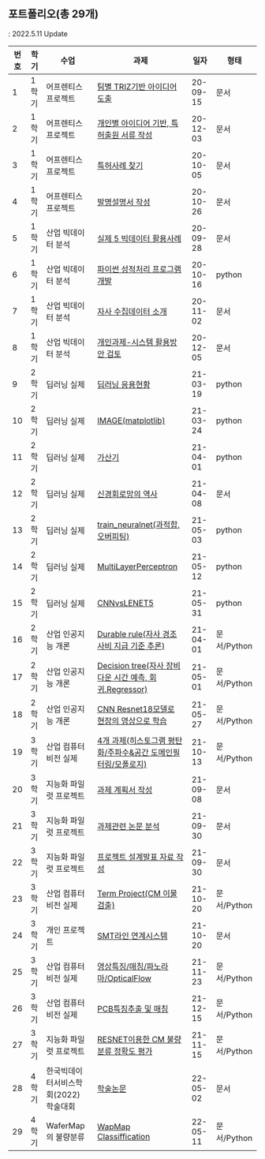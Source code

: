 
 ## 포트폴리오(총 29개)
  : 2022.5.11 Update
   
번호 | 학기	| 수업	|	과제|	일자|	형태
-- | ------ | ------- | ------- | -------- | -------
1 | 1학기 | 어프렌티스 프로젝트	| [팀별 TRIZ기반 아이디어 도출](https://github.com/ByeongKeun/Industrial-AI/tree/master/2020_2_%EC%96%B4%ED%94%84%EB%A0%8C%ED%8B%B0%EC%8A%A4%20%ED%94%84%EB%A1%9C%EC%A0%9D%ED%8A%B8/%EA%B3%BC%EC%A0%9C/1%EC%B0%A8%20%EA%B3%BC%EC%A0%9C_TRIZ)	| 20-09-15	| 문서
2 | 1학기 | 어프렌티스 프로젝트 | [개인별 아이디어 기반, 특허출원 서류 작성](https://github.com/ByeongKeun/Industrial-AI/tree/master/2020_2_%EC%96%B4%ED%94%84%EB%A0%8C%ED%8B%B0%EC%8A%A4%20%ED%94%84%EB%A1%9C%EC%A0%9D%ED%8A%B8/%EA%B3%BC%EC%A0%9C/2%EC%B0%A8%20%ED%8A%B9%ED%97%88%EC%B6%9C%EC%9B%90) |	20-12-03	|문서
3 | 1학기 | 어프렌티스 프로젝트 | [특허사례 찾기](https://github.com/ByeongKeun/Industrial-AI/tree/master/2020_2_%EC%96%B4%ED%94%84%EB%A0%8C%ED%8B%B0%EC%8A%A4%20%ED%94%84%EB%A1%9C%EC%A0%9D%ED%8A%B8/%EA%B3%BC%EC%A0%9C/3%EC%B0%A8%20%ED%8A%B9%ED%97%88%EC%82%AC%EB%A1%80%20%EC%B0%BE%EA%B8%B0) |	20-10-05	|문서
4 | 1학기 | 어프렌티스 프로젝트 | [발명설명서 작성](https://github.com/ByeongKeun/Industrial-AI/tree/master/2020_2_%EC%96%B4%ED%94%84%EB%A0%8C%ED%8B%B0%EC%8A%A4%20%ED%94%84%EB%A1%9C%EC%A0%9D%ED%8A%B8/%EA%B3%BC%EC%A0%9C/4%EC%B0%A8%20%EB%B0%9C%EB%AA%85%EC%84%A4%EB%AA%85%EC%84%9C%20%EC%9E%91%EC%84%B1) |	20-10-26	|문서
5 | 1학기 | 산업 빅데이터 분석 | [실제	5	빅데이터 활용사례](https://github.com/ByeongKeun/Industrial-AI/tree/master/2020_2_%EC%82%B0%EC%97%85%20%EB%B9%85%EB%8D%B0%EC%9D%B4%ED%84%B0%20%EB%B6%84%EC%84%9D%20%EC%8B%A4%EC%A0%9C/%EA%B3%BC%EC%A0%9C/2020_0928_%EB%B9%85%EB%8D%B0%EC%9D%B4%ED%84%B0%20%ED%99%9C%EC%9A%A9%EC%82%AC%EB%A1%80) |	20-09-28	|문서
6 | 1학기 | 산업 빅데이터 분석 | [파이썬 성적처리 프로그램 개발](https://github.com/ByeongKeun/Industrial-AI/tree/master/2020_2_%EC%82%B0%EC%97%85%20%EB%B9%85%EB%8D%B0%EC%9D%B4%ED%84%B0%20%EB%B6%84%EC%84%9D%20%EC%8B%A4%EC%A0%9C/%EA%B3%BC%EC%A0%9C/2020_1016_%ED%8C%8C%EC%9D%B4%EC%8D%AC%20%EC%84%B1%EC%A0%81%EC%B2%98%EB%A6%AC%20%ED%94%84%EB%A1%9C%EA%B7%B8%EB%9E%A8%20%EA%B0%9C%EB%B0%9C)	|20-10-16	|python
7 | 1학기 | 산업 빅데이터 분석 | [자사 수집데이터 소개](https://github.com/ByeongKeun/Industrial-AI/tree/master/2020_2_%EC%82%B0%EC%97%85%20%EB%B9%85%EB%8D%B0%EC%9D%B4%ED%84%B0%20%EB%B6%84%EC%84%9D%20%EC%8B%A4%EC%A0%9C/%EA%B3%BC%EC%A0%9C/2020_1102_%EC%9E%90%EC%82%AC%20%EC%88%98%EC%A7%91%EB%8D%B0%EC%9D%B4%ED%84%B0%20%EC%86%8C%EA%B0%9C) |	20-11-02|	문서
8 | 1학기 | 산업 빅데이터 분석 | [개인과제-시스템 활용방안 검토](https://github.com/ByeongKeun/Industrial-AI/tree/master/2020_2_%EC%82%B0%EC%97%85%20%EB%B9%85%EB%8D%B0%EC%9D%B4%ED%84%B0%20%EB%B6%84%EC%84%9D%20%EC%8B%A4%EC%A0%9C/%EA%B3%BC%EC%A0%9C/2020_1205_%EA%B0%9C%EB%B3%84%EA%B3%BC%EC%A0%9C_%EC%8B%9C%EC%8A%A4%ED%85%9C%ED%99%9C%EC%9A%A9%EB%B0%A9%EC%95%88)	| 20-12-05	| 문서
9 | 2학기 | 딥러닝 실제	|	[딥러닝 응용현황](https://github.com/ByeongKeun/Industrial-AI/tree/master/2021_1_%EB%94%A5%EB%9F%AC%EB%8B%9D%EC%8B%A4%EC%A0%9C/%EA%B3%BC%EC%A0%9C/2021_0319_3%EC%A3%BC%EC%B0%A8-%EB%94%A5%EB%9F%AC%EB%8B%9D%20%EC%9D%91%EC%9A%A9%ED%98%84%ED%99%A9)	| 21-03-19	| python
10 | 2학기 | 딥러닝 실제	| [IMAGE(matplotlib)](https://github.com/ByeongKeun/Industrial-AI/tree/master/2021_1_%EB%94%A5%EB%9F%AC%EB%8B%9D%EC%8B%A4%EC%A0%9C/%EA%B3%BC%EC%A0%9C/2021_0324_4%EC%A3%BC%EC%B0%A8-IMAGE(matplotlib))	| 21-03-24	| python
11 | 2학기 | 딥러닝 실제	| [가산기](https://github.com/ByeongKeun/Industrial-AI/tree/master/2021_1_%EB%94%A5%EB%9F%AC%EB%8B%9D%EC%8B%A4%EC%A0%9C/%EA%B3%BC%EC%A0%9C/2021_0401_5%EC%A3%BC%EC%B0%A8-%EA%B0%80%EC%82%B0%EA%B8%B0)	| 21-04-01	| python
12 | 2학기 | 딥러닝 실제	| [신경회로망의 역사](https://github.com/ByeongKeun/Industrial-AI/tree/master/2021_1_%EB%94%A5%EB%9F%AC%EB%8B%9D%EC%8B%A4%EC%A0%9C/%EA%B3%BC%EC%A0%9C/2021_0408_6%EC%A3%BC%EC%B0%A8-%EC%8B%A0%EA%B2%BD%ED%9A%8C%EB%A1%9C%EB%A7%9D%EC%9D%98%20%EC%97%AD%EC%82%AC)	| 21-04-08	| 문서
13 | 2학기 | 딥러닝 실제	| [train_neuralnet(과적합,오버피팅)](https://github.com/ByeongKeun/Industrial-AI/tree/master/2021_1_%EB%94%A5%EB%9F%AC%EB%8B%9D%EC%8B%A4%EC%A0%9C/%EA%B3%BC%EC%A0%9C/2021_0503_9%EC%A3%BC%EC%B0%A8-%20train_neuralnet(%EA%B3%BC%EC%A0%81%ED%95%A9%2C%EC%98%A4%EB%B2%84%ED%94%BC%ED%8C%85))	| 21-05-03	| python
14 | 2학기 | 딥러닝 실제	| [MultiLayerPerceptron](https://github.com/ByeongKeun/Industrial-AI/tree/master/2021_1_%EB%94%A5%EB%9F%AC%EB%8B%9D%EC%8B%A4%EC%A0%9C/%EA%B3%BC%EC%A0%9C/2021_0512_11%EC%A3%BC%EC%B0%A8-MultiLayerPerceptron)	| 21-05-12	| python
15 | 2학기 | 딥러닝 실제 |	[CNNvsLENET5](https://github.com/ByeongKeun/Industrial-AI/tree/master/2021_1_%EB%94%A5%EB%9F%AC%EB%8B%9D%EC%8B%A4%EC%A0%9C/%EA%B3%BC%EC%A0%9C/2021_0531_13%EC%A3%BC%EC%B0%A8-CNNvsLENET5)	| 21-05-31	| python
16 | 2학기 | 산업 인공지능 개론 | [Durable rule(자사 경조사비 지급 기준 추론)](https://github.com/ByeongKeun/Industrial-AI/tree/master/2021_1_%EC%82%B0%EC%97%85%EC%9D%B8%EA%B3%B5%EC%A7%80%EB%8A%A5%EA%B0%9C%EB%A1%A0/%EA%B3%BC%EC%A0%9C/2021_0401_Durable_rules) | 21-04-01 | 문서/Python
17 | 2학기 | 산업 인공지능 개론 | [Decision tree(자사 장비다운 시간 예측, 회귀.Regressor)](https://github.com/ByeongKeun/Industrial-AI/tree/master/2021_1_%EC%82%B0%EC%97%85%EC%9D%B8%EA%B3%B5%EC%A7%80%EB%8A%A5%EA%B0%9C%EB%A1%A0/%EA%B3%BC%EC%A0%9C/2021_0501_Decision%20Tree) | 21-05-01	| 문서/Python
18 | 2학기 | 산업 인공지능 개론 | [CNN Resnet18모델로 현장의 영상으로 학습](https://github.com/ByeongKeun/Industrial-AI/tree/master/2021_1_%EC%82%B0%EC%97%85%EC%9D%B8%EA%B3%B5%EC%A7%80%EB%8A%A5%EA%B0%9C%EB%A1%A0/%EA%B3%BC%EC%A0%9C/2021_0527_ResNet) | 21-05-27 | 문서/Python
19 | 3학기 | 산업 컴퓨터 비전 실제	| [4개 과제(히스토그램 평탄화/주파수&공간 도메인필터링/모폴로지)](https://github.com/ByeongKeun/Industrial-AI/tree/master/2021_2_%EC%82%B0%EC%97%85%20%EC%BB%B4%ED%93%A8%ED%84%B0%EB%B9%84%EC%A0%84%20%EC%8B%A4%EC%A0%9C/%EA%B3%BC%EC%A0%9C/1%EC%B0%A8%20%EA%B3%BC%EC%A0%9C_211013)	| 21-10-13	| 문서/Python
20 | 3학기 | 지능화 파일럿 프로젝트 | [과제 계획서 작성](https://github.com/ByeongKeun/Industrial-AI/tree/master/2021_2_%EC%A7%80%EB%8A%A5%ED%99%94%20%ED%8C%8C%EC%9D%BC%EB%9F%BF%20%ED%94%84%EB%A1%9C%EC%A0%9D%ED%8A%B8/%EA%B3%BC%EC%A0%9C/0%EC%B0%A8%20%EA%B3%BC%EC%A0%9C%EA%B3%84%ED%9A%8D%EC%84%9C%20%EC%A0%9C%EC%B6%9C_210908)	| 21-09-08	| 문서
21 | 3학기 | 지능화 파일럿 프로젝트 | [과제관련 논문 분석](https://github.com/ByeongKeun/Industrial-AI/tree/master/2021_2_%EC%A7%80%EB%8A%A5%ED%99%94%20%ED%8C%8C%EC%9D%BC%EB%9F%BF%20%ED%94%84%EB%A1%9C%EC%A0%9D%ED%8A%B8/%EA%B3%BC%EC%A0%9C/1%EC%B0%A8%20%EB%85%BC%EB%AC%B8%EB%B6%84%EC%84%9D_210930)	| 21-09-30	| 문서
22 | 3학기 | 지능화 파일럿 프로젝트 | [프로젝트 설계발표 자료 작성](https://github.com/ByeongKeun/Industrial-AI/tree/master/2021_2_%EC%A7%80%EB%8A%A5%ED%99%94%20%ED%8C%8C%EC%9D%BC%EB%9F%BF%20%ED%94%84%EB%A1%9C%EC%A0%9D%ED%8A%B8/%EA%B3%BC%EC%A0%9C/2%EC%B0%A8%20%ED%94%84%EB%A1%9C%EC%A0%9D%ED%8A%B8%20%EC%84%A4%EA%B3%84%EB%B0%9C%ED%91%9C_210930)	| 21-09-30	| 문서
23 | 3학기 | 산업 컴퓨터 비전 실제 | [Term Project(CM 이물검출)](https://github.com/ByeongKeun/Industrial-AI/tree/master/2021_2_%EC%82%B0%EC%97%85%20%EC%BB%B4%ED%93%A8%ED%84%B0%EB%B9%84%EC%A0%84%20%EC%8B%A4%EC%A0%9C/%EA%B3%BC%EC%A0%9C/2%EC%B0%A8_Term%20project_211020_CM%20%EC%9D%B4%EB%AC%BC%EC%A7%88%20%EA%B2%80%EC%B6%9C)	| 21-10-20	| 문서/Python
24 | 3학기 | 개인 프로젝트 | [SMT라인 연계시스템](https://github.com/ByeongKeun/Industrial-AI/tree/master/%EA%B0%9C%EC%9D%B8%ED%94%84%EB%A1%9C%EC%A0%9D%ED%8A%B8/MICS)	| 21-10-20	| 문서
25 | 3학기 | 산업 컴퓨터 비전 실제 | [영상특징/매칭/파노라마/OpticalFlow](https://github.com/ByeongKeun/Industrial-AI/tree/master/2021_2_%EC%82%B0%EC%97%85%20%EC%BB%B4%ED%93%A8%ED%84%B0%EB%B9%84%EC%A0%84%20%EC%8B%A4%EC%A0%9C/%EA%B3%BC%EC%A0%9C/3%EC%B0%A8_%EA%B3%BC%EC%A0%9C%20%ED%94%84%EB%A1%9C%EA%B7%B8%EB%9E%98%EB%B0%8D2)	| 21-11-23	| 문서/Python
26 | 3학기 | 산업 컴퓨터 비전 실제 | [PCB특징추출 및 매칭](https://github.com/ByeongKeun/Industrial-AI/tree/master/2021_2_%EC%82%B0%EC%97%85%20%EC%BB%B4%ED%93%A8%ED%84%B0%EB%B9%84%EC%A0%84%20%EC%8B%A4%EC%A0%9C/%EA%B3%BC%EC%A0%9C/4%EC%B0%A8_Term%20project%20-%20PCB%20%ED%8A%B9%EC%A7%95%EC%B6%94%EC%B6%9C%20%EB%B0%8F%20%EB%A7%A4%EC%B9%AD)	| 21-12-15	| 문서/Python
27 | 3학기 | 지능화 파일럿 프로젝트 | [RESNET이용한 CM 불량분류 정확도 평가](https://github.com/ByeongKeun/Industrial-AI/tree/master/2021_2_%EC%A7%80%EB%8A%A5%ED%99%94%20%ED%8C%8C%EC%9D%BC%EB%9F%BF%20%ED%94%84%EB%A1%9C%EC%A0%9D%ED%8A%B8/%EA%B3%BC%EC%A0%9C/3%EC%B0%A8%20RESNET%EB%B6%88%EB%9F%89%EB%B6%84%EB%A5%98)	| 21-11-15	| 문서/Python
28 | 4학기 | 한국빅데이터서비스학회(2022) 학술대회 | [학술논문](https://github.com/ByeongKeun/Industrial-AI/tree/master/%EA%B0%9C%EC%9D%B8%ED%94%84%EB%A1%9C%EC%A0%9D%ED%8A%B8/%ED%95%9C%EA%B5%AD%EB%B9%85%EB%8D%B0%EC%9D%B4%ED%84%B0%ED%95%99%EC%88%A0%EB%85%BC%EB%AC%B8)	| 22-05-02	| 문서
29 | 4학기 | WaferMap의 불량분류 | [WapMap Classiffication](https://github.com/ByeongKeun/Industrial-AI/tree/master/2022_1_%EC%A7%80%EB%8A%A5%ED%99%94%EC%BA%A1%EC%8A%A4%ED%86%A4%ED%94%84%EB%A1%9C%EC%A0%9D%ED%8A%B8/%EA%B3%BC%EC%A0%9C/CNN%20%EB%B6%88%EB%9F%89%EB%B6%84%EB%A5%98)	| 22-05-11	| 문서/Python
